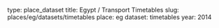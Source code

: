 type: place_dataset
title: Egypt / Transport Timetables
slug: places/eg/datasets/timetables
place: eg
dataset: timetables
year: 2014
